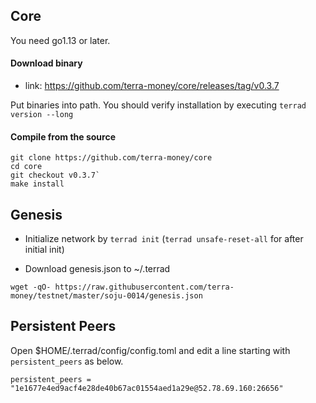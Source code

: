 ## Core
You need go1.13 or later.

#### Download binary
* link: https://github.com/terra-money/core/releases/tag/v0.3.7

Put binaries into path. You should verify installation by executing ```terrad version --long```

#### Compile from the source
```
git clone https://github.com/terra-money/core
cd core
git checkout v0.3.7`
make install
```

## Genesis
- Initialize network by `terrad init` (`terrad unsafe-reset-all` for after initial init)

- Download genesis.json to ~/.terrad
```
wget -qO- https://raw.githubusercontent.com/terra-money/testnet/master/soju-0014/genesis.json
```

## Persistent Peers
Open $HOME/.terrad/config/config.toml and edit a line starting with `persistent_peers` as below.
```
persistent_peers = "1e1677e4ed9acf4e28de40b67ac01554aed1a29e@52.78.69.160:26656"
```
